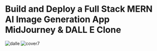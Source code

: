 # Build and Deploy a Full Stack MERN AI Image Generation App  MidJourney & DALL E Clone
![dalle](https://user-images.githubusercontent.com/99683327/215608750-a3c3d594-4d8a-4824-8dbb-16471235d038.png)
![cover7](https://user-images.githubusercontent.com/99683327/215608819-a471ab57-2e4c-4340-a85a-86fef2915fb2.jpg)


